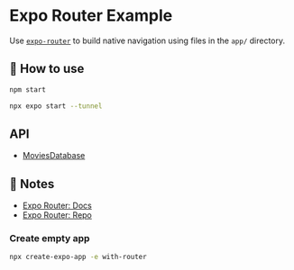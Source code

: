 # Expo Router Example

Use [`expo-router`](https://expo.github.io/router) to build native navigation using files in the `app/` directory.


## 🚀 How to use

```sh
npm start
```
```sh
npx expo start --tunnel
```

## API

- [MoviesDatabase](https://rapidapi.com/SAdrian/api/moviesdatabase/)

## 📝 Notes

- [Expo Router: Docs](https://expo.github.io/router)
- [Expo Router: Repo](https://github.com/expo/router)

### Create empty app

```sh
npx create-expo-app -e with-router
```